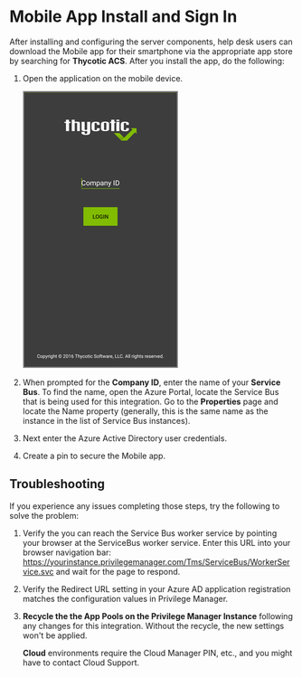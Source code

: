 [title]: # (Install and Sign In)
[tags]: # (mobile,install,sign in)
[priority]: # (15004)
# Mobile App Install and Sign In

After installing and configuring the server components, help desk users can download the Mobile app for their smartphone via the appropriate app store by searching for __Thycotic ACS__. After you install the app, do the following:

1. Open the application on the mobile device.

   ![open](images/install.png "Prompt for Company ID")
1. When prompted for the __Company ID__, enter the name of your __Service Bus__. To find the name, open the Azure Portal, locate the Service Bus that is being used for this integration. Go to the __Properties__ page and locate the Name property (generally, this is the same name as the instance in the list of Service Bus instances).
1. Next enter the Azure Active Directory user credentials.
1. Create a pin to secure the Mobile app.

## Troubleshooting

If you experience any issues completing those steps, try the following to solve the problem:

1. Verify the you can reach the Service Bus worker service by pointing your browser at the ServiceBus worker service. Enter this URL into your browser navigation bar: https://yourinstance.privilegemanager.com/Tms/ServiceBus/WorkerService.svc and wait for the page to respond.
1. Verify the Redirect URL setting in your Azure AD application registration matches the configuration values in Privilege Manager.
1. __Recycle the the App Pools on the Privilege Manager Instance__ following any changes for this integration. Without the recycle, the new settings won't be applied.

   __Cloud__ environments require the Cloud Manager PIN, etc., and you might have to contact Cloud Support.
